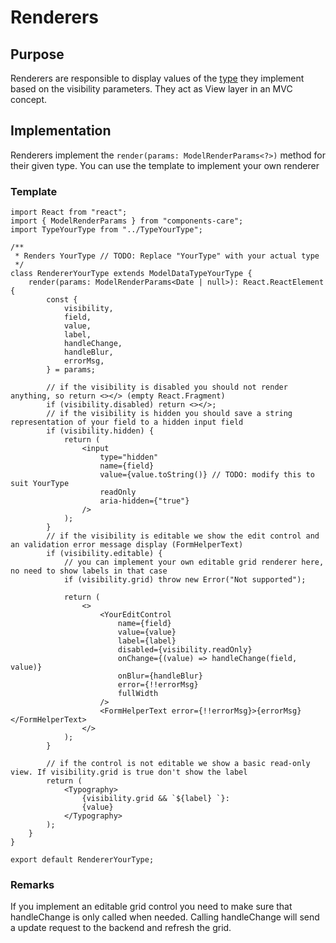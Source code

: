 # Renderers

## Purpose

Renderers are responsible to display values of the [type](../README.md) they implement based on the visibility parameters.
They act as View layer in an MVC concept.

## Implementation

Renderers implement the `render(params: ModelRenderParams<?>)` method for their given type. You can use the template to implement your own renderer

### Template

```tsx
import React from "react";
import { ModelRenderParams } from "components-care";
import TypeYourType from "../TypeYourType";

/**
 * Renders YourType // TODO: Replace "YourType" with your actual type
 */
class RendererYourType extends ModelDataTypeYourType {
	render(params: ModelRenderParams<Date | null>): React.ReactElement {
		const {
			visibility,
			field,
			value,
			label,
			handleChange,
			handleBlur,
			errorMsg,
		} = params;

		// if the visibility is disabled you should not render anything, so return <></> (empty React.Fragment)
		if (visibility.disabled) return <></>;
		// if the visibility is hidden you should save a string representation of your field to a hidden input field
		if (visibility.hidden) {
			return (
				<input
					type="hidden"
					name={field}
					value={value.toString()} // TODO: modify this to suit YourType
					readOnly
					aria-hidden={"true"}
				/>
			);
		}
		// if the visibility is editable we show the edit control and an validation error message display (FormHelperText)
		if (visibility.editable) {
			// you can implement your own editable grid renderer here, no need to show labels in that case
			if (visibility.grid) throw new Error("Not supported");

			return (
				<>
					<YourEditControl
						name={field}
						value={value}
						label={label}
						disabled={visibility.readOnly}
						onChange={(value) => handleChange(field, value)}
						onBlur={handleBlur}
						error={!!errorMsg}
						fullWidth
					/>
					<FormHelperText error={!!errorMsg}>{errorMsg}</FormHelperText>
				</>
			);
		}

		// if the control is not editable we show a basic read-only view. If visibility.grid is true don't show the label
		return (
			<Typography>
				{visibility.grid && `${label} `}:
				{value}
			</Typography>
		);
	}
}

export default RendererYourType;
```

### Remarks

If you implement an editable grid control you need to make sure that handleChange is only called when needed. Calling handleChange will send a update request to the backend and refresh the grid.

